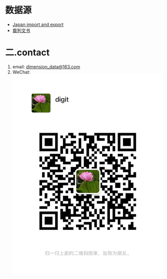 # 数据源

* [Japan import and export](./japanio.md)
* [裁判文书](./cpws.md)


# 二.contact

1. email: [dimension_data@163.com](mailto:dimension_data@163.com)
2. WeChat:<br>
![](./imgs/wechat.jpeg)
